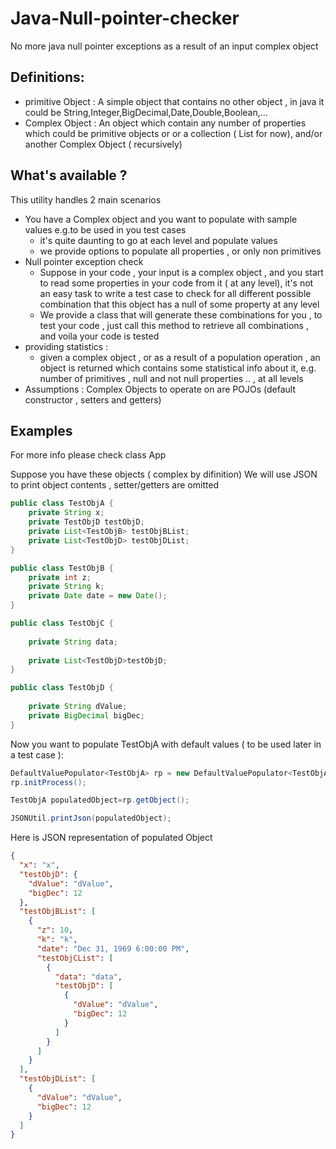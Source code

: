 # Java-Null-pointer-checker
No more java null pointer exceptions as a result of an input complex object

## Definitions:
* primitive Object : A simple object that contains no other object , in java it could be String,Integer,BigDecimal,Date,Double,Boolean,...
* Complex Object : An object which contain any number of properties which could be primitive objects or or a collection ( List for now), and/or another Complex Object ( recursively)

## What's available ?
This utility handles 2 main scenarios
* You have a Complex object and you want to populate with sample values e.g.to be used in you test cases
	* it's quite daunting to go at each level and populate values 
	* we provide options to populate all properties , or only non primitives
* Null pointer exception check
	* Suppose in your code , your input is a complex object , and you start to read some properties in your code from it ( at any level), it's not an easy task to write a test case to check for all different possible combination that this object has a null of some property at any level
	* We provide a class that will generate these combinations for you , to test your code , just call this method to retrieve all combinations , and voila your code is tested 
* providing statistics :
	* given a complex object , or as a result of a population operation , an object is returned which contains some  statistical info  about it, e.g. number of primitives , null and not null properties .. , at all levels
* Assumptions : Complex Objects to operate on are POJOs (default constructor , setters and getters)

## Examples
For more info please check class App

Suppose you have these objects ( complex by difinition)
We will use JSON to print object contents , setter/getters  are omitted 

``` Java
public class TestObjA {
	private String x;
	private TestObjD testObjD;
	private List<TestObjB> testObjBList;
	private List<TestObjD> testObjDList;
}	

public class TestObjB {
	private int z;
	private String k;
	private Date date = new Date();
}

public class TestObjC {
	
	private String data;
	
	private List<TestObjD>testObjD;
}

public class TestObjD {
	
	private String dValue;
	private BigDecimal bigDec;
}

```
Now you want to populate TestObjA with default values ( to be used later in a test case ):

```Java
DefaultValuePopulator<TestObjA> rp = new DefaultValuePopulator<TestObjA>(TestObjA.class);
rp.initProcess();

TestObjA populatedObject=rp.getObject();

JSONUtil.printJson(populatedObject);

```

Here is JSON representation of populated Object 

```Json
{
  "x": "x",
  "testObjD": {
    "dValue": "dValue",
    "bigDec": 12
  },
  "testObjBList": [
    {
      "z": 10,
      "k": "k",
      "date": "Dec 31, 1969 6:00:00 PM",
      "testObjCList": [
        {
          "data": "data",
          "testObjD": [
            {
              "dValue": "dValue",
              "bigDec": 12
            }
          ]
        }
      ]
    }
  ],
  "testObjDList": [
    {
      "dValue": "dValue",
      "bigDec": 12
    }
  ]
}

```


